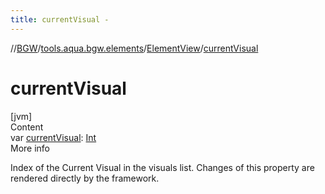 ```yaml
---
title: currentVisual -
---
```

//[BGW](../../../index.md)/[tools.aqua.bgw.elements](../index.md)/[ElementView](index.md)/[currentVisual](current-visual.md)



# currentVisual  
[jvm]  
Content  
var [currentVisual](current-visual.md): [Int](https://kotlinlang.org/api/latest/jvm/stdlib/kotlin/-int/index.html)  
More info  


Index of the Current Visual in the visuals list. Changes of this property are rendered directly by the framework.

  



